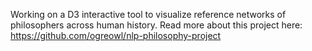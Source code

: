 Working on a D3 interactive tool to visualize reference networks of philosophers across human history. Read more about this project here: https://github.com/ogreowl/nlp-philosophy-project
